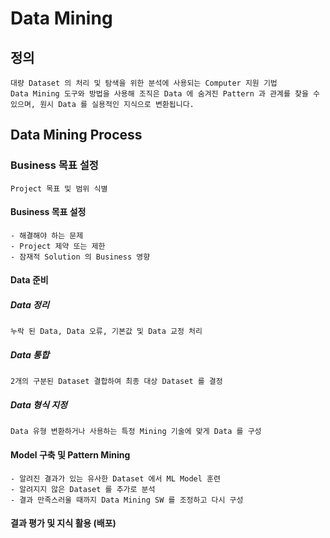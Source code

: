 # Data Mining
## 정의
    대량 Dataset 의 처리 및 탐색을 위한 분석에 사용되는 Computer 지원 기법
    Data Mining 도구와 방법을 사용해 조직은 Data 에 숨겨진 Pattern 과 관계를 찾을 수 있으며, 원시 Data 를 실용적인 지식으로 변환됩니다.
  
## Data Mining Process

### Business 목표 설정
    Project 목표 및 범위 식별

#### Business 목표 설정
    - 해결해야 하는 문제
    - Project 제약 또는 제한
    - 잠재적 Solution 의 Business 영향

#### Data 준비
##### Data 정리
    누락 된 Data, Data 오류, 기본값 및 Data 교정 처리
    
##### Data 통합
    2개의 구분된 Dataset 결합하여 최종 대상 Dataset 를 결정

##### Data 형식 지정
    Data 유형 변환하거나 사용하는 특정 Mining 기술에 맞게 Data 를 구성

#### Model 구축 및 Pattern Mining
    - 알려진 결과가 있는 유사한 Dataset 에서 ML Model 훈련
    - 알려지지 않은 Dataset 를 추가로 분석
    - 결과 만족스러울 때까지 Data Mining SW 를 조정하고 다시 구성

#### 결과 평가 및 지식 활용 (배포)
